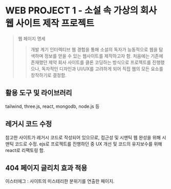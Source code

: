 # WEB PROJECT 1 - 소설 속 가상의 회사 웹 사이트 제작 프로젝트
>웹 페이지 명세
>>개발 계기
인터렉티브 웹 경험을 통해 소설의 독자가 능동적으로 웹을 탐색하며 정보를 얻을 수 있는 웹사이트를 제작하고자 함.
처음에는 기존에 존재했던 제약 회사 사이트를 클론 코딩하는 방식으로 프로젝트를 진행했으나, 독자적인 디자인과 UI/UX를 고려하게 되어 직접 웹의 모든 요소를 창작하기로 결정함.  

## 활용 도구 및 라이브러리
tailwind, three.js, react, mongodb, node.js 등


## 레거시 코드 수정  
참고한 사이트가 레거시 코드로 작성되어 있으므로, 접근성 및 시맨틱 웹 완성을 위해 시맨틱 코드로 수정.
ejs로 프로젝트를 진행하던 중 UX 개선 및 코드의 유지보수를 위해 react로 리팩토링 함.


## 404 페이지 글리치 효과 적용
이스터에그 : 사이트의 미스테리한 분위기를 연출한 페이지.
